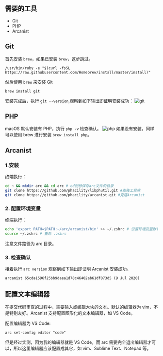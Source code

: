 ## 需要的工具

-   Git
-   PHP
-   Arcanist

## Git

首先安装 `brew`，如果已安装 `brew`，这步跳过。

```
/usr/bin/ruby -e "$(curl -fsSL https://raw.githubusercontent.com/Homebrew/install/master/install)"
```

然后使用 `brew` 来安装 Git

```
brew install git
```

安装完成后，执行 `git --version`,观察到如下输出即证明安装成功：
![git](https://cdn.superwen.cn/halo/07efbaf194ab66bdb82cda37f5a514e3.png)

## PHP

macOS 默认安装有 PHP，执行 `php -v` 检查确认。
![php](https://cdn.superwen.cn/halo/bb2e188358cf09a1978b23ae407cab99.png)
如果没有安装，同样可以使用 brew 进行安装 `brew install php`。

## Arcanist

### 1.安装

终端执行：

```bash
cd ~ && mkdir arc && cd arc # cd到想保存arc文件的目录
git clone https://github.com/phacility/libphutil.git #克隆工具库
git clone https://github.com/phacility/arcanist.git #克隆Arcanist
```

### 2. 配置环境变量

终端执行：

```bash
echo 'export PATH=$PATH:~/arc/arcanist/bin' >> ~/.zshrc # 设置环境变量默认自启
source ~/.zshrc # 重启 .zshrc
```

注意文件路径为 arc 目录。

### 3. 检查确认

接着执行 `arc version` 观察到如下输出即证明 Arcanist 安装成功。

```
arcanist 65cda1596f25bb9daea1d78c46402ab61df073d5 (9 Jul 2020)
```

## 配置文本编辑器

在提交代码审查的过程中，需要输入或编辑大块的文本。默认的编辑器为 vim，不是特别友好。Arcanist 支持配置图形化的文本编辑器，如 VS Code。

配置编辑器为 VS Code:

```
arc set-config editor "code"
```

但是经过实测，因为我的编辑器就是 VS Code，而 arc 需要完全退出编辑器才可以，所以这里编辑器应该配置成其它，如 vim、Sublime Text、Notepad 等。
